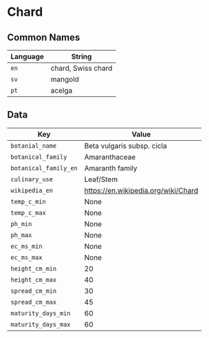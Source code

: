# Chard

## Common Names

Language|String
-|-
`en`|chard, Swiss chard
`sv`|mangold
`pt`|acelga


## Data

Key|Value
-|-
`botanial_name`|Beta vulgaris subsp. cicla
`botanical_family`|Amaranthaceae
`botanical_family_en`|Amaranth family
`culinary_use`|Leaf/Stem
`wikipedia_en`|https://en.wikipedia.org/wiki/Chard
`temp_c_min`|None
`temp_c_max`|None
`ph_min`|None
`ph_max`|None
`ec_ms_min`|None
`ec_ms_max`|None
`height_cm_min`|20
`height_cm_max`|40
`spread_cm_min`|30
`spread_cm_max`|45
`maturity_days_min`|60
`maturity_days_max`|60


